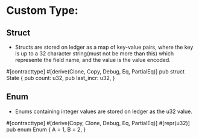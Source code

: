 # Custom Type: 

## Struct

- Structs are stored on ledger as a map of key-value pairs, where the key is up to a 32 character string(must not be more than this) which represente the field name, and the value is the value encoded.

#[contracttype]
#[derive(Clone, Copy,  Debug, Eq, PartialEq)]
pub struct State {
    pub count: u32,
    pub last_incr: u32,
}

##  Enum

- Enums containing integer values are stored on ledger as the u32 value.

#[contracttype]
#[derive(Copy, Clone, Debug, Eq, PartialEq)]
#[repr(u32)]
pub enum Enum {
    A = 1,
    B = 2,
} 